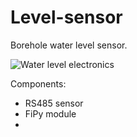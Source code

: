# Level-sensor
Borehole water level sensor. 

![Water level electronics](/doc/src/img/readout_electronics.jpg "Water level electronics")

Components:
  * RS485 sensor 
  * FiPy module
  * 
 

